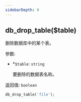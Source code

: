 ```yaml
---
sidebarDepth: 0
---
```


## db_drop_table($table)

删除数据库中的某个表。

参数:
- <span class="required">*</span>`$table`: `string`

  要删除的数据表名称。

返回值: `boolean`


```php
db_drop_table('file');
```
